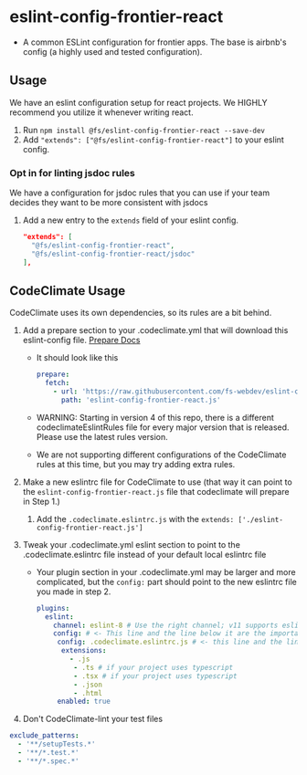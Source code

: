 # eslint-config-frontier-react

- A common ESLint configuration for frontier apps. The base is airbnb's config (a highly used and tested configuration).

## Usage

We have an eslint configuration setup for react projects. We HIGHLY recommend you utilize it whenever writing react.

1. Run `npm install @fs/eslint-config-frontier-react --save-dev`
2. Add `"extends": ["@fs/eslint-config-frontier-react"]` to your eslint config.

### Opt in for linting jsdoc rules

We have a configuration for jsdoc rules that you can use if your team decides they want to be more consistent with jsdocs

1. Add a new entry to the `extends` field of your eslint config.

   ```json
   "extends": [
     "@fs/eslint-config-frontier-react",
     "@fs/eslint-config-frontier-react/jsdoc"
   ],
   ```

## CodeClimate Usage

CodeClimate uses its own dependencies, so its rules are a bit behind.

1. Add a prepare section to your .codeclimate.yml that will download this eslint-config file. [Prepare Docs](https://docs.codeclimate.com/docs/configuring-the-prepare-step)

   - It should look like this

     ```yaml
     prepare:
       fetch:
         - url: 'https://raw.githubusercontent.com/fs-webdev/eslint-config-frontier-react/master/codeclimateEslintRulesv11.js'
           path: 'eslint-config-frontier-react.js'
     ```

   - WARNING: Starting in version 4 of this repo, there is a different codeclimateEslintRules file for every major version
     that is released. Please use the latest rules version.
   - We are not supporting different configurations of the CodeClimate rules at this time, but you may try adding extra rules.

2. Make a new eslintrc file for CodeClimate to use (that way it can point to the `eslint-config-frontier-react.js` file that codeclimate will prepare in Step 1.)

   1. Add the `.codeclimate.eslintrc.js` with the `extends: ['./eslint-config-frontier-react.js']`

3. Tweak your .codeclimate.yml eslint section to point to the .codeclimate.eslintrc file instead of your default local eslintrc file

   - Your plugin section in your .codeclimate.yml may be larger and more complicated, but the `config:` part should point to the new eslintrc file you made in step 2.

     ```yaml
     plugins:
       eslint:
         channel: eslint-8 # Use the right channel; v11 supports eslint-8
         config: # <- This line and the line below it are the important lines to add/tweak
          config: .codeclimate.eslintrc.js # <- this line and the line above it are the important lines to add/tweak
           extensions:
             - .js
              - .ts # if your project uses typescript
              - .tsx # if your project uses typescript
              - .json
              - .html
          enabled: true
     ```

4. Don't CodeClimate-lint your test files

```yaml
exclude_patterns:
  - '**/setupTests.*'
  - '**/*.test.*'
  - '**/*.spec.*'
```
